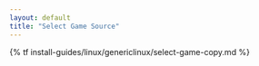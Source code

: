 ```yaml
---
layout: default
title: "Select Game Source"
---
```

{% tf install-guides/linux/genericlinux/select-game-copy.md %}
